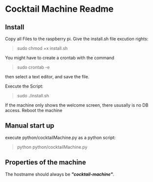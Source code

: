 # Cocktail Machine Readme
## Install
Copy all Files to the raspberry pi.
Give the install.sh file excution rights: 
> sudo chmod +x install.sh

You might have to create a crontab with the command
> sudo crontab -e

then select a text editor, and save the file.
 
Execute the Script: 
> sudo ./install.sh

If the machine only shows the welcome screen, there ususally is no DB access.
Reboot the machine
## Manual start up
execute python/cocktailMachine.py as a python script:
> python python/cocktailMachine.py
## Properties of the machine
The hostname should always be ***"cocktail-machine"***.
